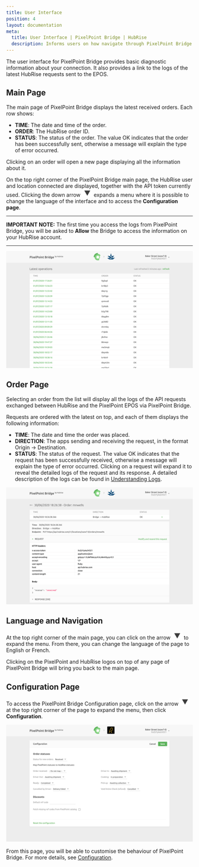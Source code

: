 ```yaml
---
title: User Interface
position: 4
layout: documentation
meta:
  title: User Interface | PixelPoint Bridge | HubRise
  description: Informs users on how navigate through PixelPoint Bridge created by HubRise to connect the PAR PixelPoint EPOS solution to HubRise. Synchronise your data.
---
```


The user interface for PixelPoint Bridge provides basic diagnostic information about your connection. It also provides a link to the logs of the latest HubRise requests sent to the EPOS.

## Main Page

The main page of PixelPoint Bridge displays the latest received orders. Each row shows:

- **TIME**: The date and time of the order.
- **ORDER**: The HubRise order ID.
- **STATUS**: The status of the order. The value OK indicates that the order has been successfully sent, otherwise a message will explain the type of error occurred.

Clicking on an order will open a new page displaying all the information about it.

On the top right corner of the PixelPoint Bridge main page, the HubRise user and location connected are displayed, together with the API token currently used. Clicking the down arrow <InlineImage width="28" height="21">![Down arrow icon](../images/007-arrow.jpg)</InlineImage> expands a menu where it is possible to change the language of the interface and to access the **Configuration page**.

---

**IMPORTANT NOTE:** The first time you access the logs from PixelPoint Bridge, you will be asked to **Allow** the Bridge to access the information on your HubRise account.

---

![Main page](../images/004-en-main-page.png)

## Order Page

Selecting an order from the list will display all the logs of the API requests exchanged between HubRise and the PixelPoint EPOS via PixelPoint Bridge.

Requests are ordered with the latest on top, and each of them displays the following information:

- **TIME**: The date and time the order was placed.
- **DIRECTION**: The apps sending and receiving the request, in the format Origin → Destination.
- **STATUS**: The status of the request. The value OK indicates that the request has been successfully received, otherwise a message will explain the type of error occurred. Clicking on a request will expand it to reveal the detailed logs of the request and its response. A detailed description of the logs can be found in [Understanding Logs](/apps/pixelpoint-bridge/understanding-logs).

![Order page](../images/002-en-orders-page.png)

## Language and Navigation

At the top right corner of the main page, you can click on the arrow <InlineImage width="20" height="20">![Arrow icon](../images/007-arrow.jpg)</InlineImage> to expand the menu. From there, you can change the language of the page to English or French.

Clicking on the PixelPoint and HubRise logos on top of any page of PixelPoint Bridge will bring you back to the main page.

## Configuration Page

To access the PixelPoint Bridge Configuration page, click on the arrow <InlineImage width="20" height="20">![Arrow icon](../images/007-arrow.jpg)</InlineImage> at the top right corner of the page to expand the menu, then click **Configuration**.

![PixelPoint Bridge configuration page](../images/003-en-pixelpoint-configuration-page.png)

From this page, you will be able to customise the behaviour of PixelPoint Bridge. For more details, see [Configuration](/apps/pixelpoint-bridge/configuration).
